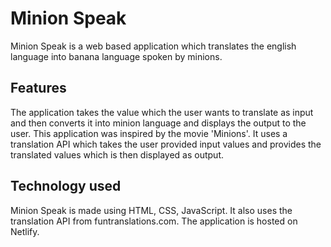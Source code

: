 # Minion Speak
Minion Speak is a web based application which translates the english language into banana language spoken by minions.

## Features

The application takes the value which the user wants to translate as input and then converts it into minion language and displays the output to the user. This application was inspired by the movie 'Minions'. It uses a translation API which takes the user provided input values and provides the translated values which is then displayed as output. 

## Technology used
Minion Speak is made using HTML, CSS, JavaScript. It also uses the translation API from  funtranslations.com. The application is hosted on Netlify.
